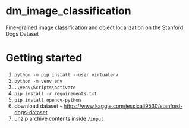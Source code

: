 # dm_image_classification
Fine-grained image classification and object localization on the Stanford Dogs Dataset 

# Getting started

1. ```python -m pip install --user virtualenv```
2. ```python -m venv env```
3. ```.\venv\Scripts\activate```
4. ```pip install -r requirements.txt```
5. ```pip install opencv-python```
6. download dataset - https://www.kaggle.com/jessicali9530/stanford-dogs-dataset 
7. unzip archive contents inside ```/input```